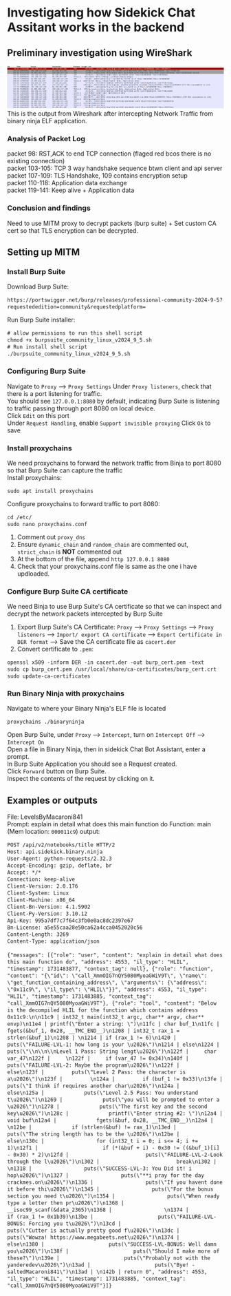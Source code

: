 # Investigating how Sidekick Chat Assitant works in the backend  
## Preliminary investigation using WireShark

![alt text for screen readers](wireshark-ss.png "Wireshark output from intercepting Binary Ninja Traffic")
This is the output from Wireshark after intercepting Network Traffic from binary ninja ELF application.    

### Analysis of Packet Log    
packet 98: RST,ACK to end TCP connection (flaged red bcos there is no existing connection)  
packet 103-105: TCP 3 way handshake sequence btwn client and api server  
packet 107-109: TLS Handshake, 109 contains encryption setup  
packet 110-118: Application data exchange  
packet 119-141: Keep alive + Application data  

### Conclusion and findings  
Need to use MITM proxy to decrypt packets (burp suite) + Set custom CA cert so that TLS encryption can be decrypted.  

## Setting up MITM
### Install Burp Suite
Download Burp Suite:
``` 
https://portswigger.net/burp/releases/professional-community-2024-9-5?requestededition=community&requestedplatform=
```
Run Burp Suite installer:
```
# allow permissions to run this shell script  
chmod +x burpsuite_community_linux_v2024_9_5.sh  
# Run install shell script  
./burpsuite_community_linux_v2024_9_5.sh
```
### Configuring Burp Suite  
Navigate to `Proxy` --> `Proxy Settings`
Under `Proxy listeners`, check that there is a port listening for traffic.  
You should see `127.0.0.1:8080` by default, indicating Burp Suite is listening to traffic passing through port 8080 on local device.  
Click `Edit` on this port  
Under `Request Handling`, enable `Support invisible proxying`
Click `Ok` to save
### Install proxychains
We need proxychains to forward the network traffic from Binja to port 8080 so that Burp Suite can capture the traffic  
Install proxychains:  
```
sudo apt install proxychains
```
Configure proxychains to forward traffic to port 8080:
```
cd /etc/  
sudo nano proxychains.conf
```
1. Comment out `proxy_dns`
2. Ensure `dynamic_chain` and `random_chain` are commented out, `strict_chain` is **NOT** commented out
3. At the bottom of the file, append `http 127.0.0.1 8080`  
4. Check that your proxychains.conf file is same as the one i have updloaded.  
### Configure Burp Suite CA certificate
We need Binja to use Burp Suite's CA certificate so that we can inspect and decrypt the network packets intercepted by Burp Suite
1. Export Burp Suite's CA Certificate: `Proxy` --> `Proxy Settings` --> `Proxy listeners` --> `Import/ export CA certificate` --> `Export Certificate in DER format` --> Save the CA certificate file as `cacert.der`  
2. Convert certificate to `.pem`: 
```
openssl x509 -inform DER -in cacert.der -out burp_cert.pem -text
sudo cp burp_cert.pem /usr/local/share/ca-certificates/burp_cert.crt
sudo update-ca-certificates
```
### Run Binary Ninja with proxychains
Navigate to where your Binary Ninja's ELF file is located
```
proxychains ./binaryninja
```
Open Burp Suite, under `Proxy` --> `Intercept`, turn on `Intercept Off` --> `Intercept On`  
Open a file in Binary Ninja, then in sidekick Chat Bot Assistant, enter a prompt.  
In Burp Suite Application you should see a Request created.  
Click `Forward` button on Burp Suite.  
Inspect the contents of the request by clicking on it.


## Examples or outputs
File: LevelsByMacaroni841  
Prompt: explain in detail what does this main function do
Function: main (Mem location: `000011c9`)
output:
```
POST /api/v2/notebooks/title HTTP/2
Host: api.sidekick.binary.ninja
User-Agent: python-requests/2.32.3
Accept-Encoding: gzip, deflate, br
Accept: */*
Connection: keep-alive
Client-Version: 2.0.176
Client-System: Linux
Client-Machine: x86_64
Client-Bn-Version: 4.1.5902
Client-Py-Version: 3.10.12
Api-Key: 995a7df7c7f64c3fb0e0ac8dc2397e67
Bn-License: a5e55caa28e50ca62a4cca0452020c56
Content-Length: 3269
Content-Type: application/json

{"messages": [{"role": "user", "content": "explain in detail what does this main function do", "address": 4553, "il_type": "HLIL", "timestamp": 1731483877, "context_tag": null}, {"role": "function", "content": "{\"id\": \"call_XmmOIG7nQY5080MyoaGWiV9T\", \"name\": \"get_function_containing_address\", \"arguments\": {\"address\": \"0x11c9\", \"il_type\": \"HLIL\"}}", "address": 4553, "il_type": "HLIL", "timestamp": 1731483885, "context_tag": "call_XmmOIG7nQY5080MyoaGWiV9T"}, {"role": "tool", "content": "Below is the decompiled HLIL for the function which contains address 0x11c9:\n\n11c9 | int32_t main(int32_t argc, char** argv, char** envp)\n11e4 | printf(\"Enter a string: \")\n11fc | char buf_1\n11fc | fgets(&buf_1, 0x28, __TMC_END__)\n1208 | int32_t rax_1 = strlen(&buf_1)\n1208 | \n1214 | if (rax_1 != 6)\n1420 |     puts(\"FAILURE-LVL-1: how long is your \u2026\")\n1214 | else\n1224 |     puts(\"\\n\\n\\nLevel 1 Pass: String lengt\u2026\")\n122f |     char var_47\n122f |     \n122f |     if (var_47 != 0x34)\n140f |         puts(\"FAILURE-LVL-2: Maybe the program\u2026\")\n122f |     else\n123f |         puts(\"Level 2 Pass: the character is a\u2026\")\n123f |         \n124a |         if (buf_1 != 0x33)\n13fe |             puts(\"I think if requires another char\u2026\")\n124a |         else\n125a |             puts(\"Level 2.5 Pass: You understand t\u2026\")\n1269 |             puts(\"you will be prompted to enter a \u2026\")\n1278 |             puts(\"The first key and the second key\u2026\")\n128c |             printf(\"Enter string #2: \")\n12a4 |             void buf\n12a4 |             fgets(&buf, 0x28, __TMC_END__)\n12a4 |             \n12be |             if (strlen(&buf) != rax_1)\n13ed |                 puts(\"The string length has to be the \u2026\")\n12be |             else\n130c |                 for (int32_t i = 0; i s<= 4; i += 1)\n12f1 |                     if (*(&buf + i) - 0x30 != ((&buf_1)[i] - 0x30) * 2)\n12fd |                         puts(\"FAILURE-LVL-2-Look through the l\u2026\")\n1302 |                         break\n1302 |                 \n1318 |                 puts(\"SUCCESS-LVL-3: You Did it! i hop\u2026\")\n1327 |                 puts(\"**i pray for the day crackmes.on\u2026\")\n1336 |                 puts(\"If you havent done it before thi\u2026\")\n1345 |                 puts(\"For the bonus section you need t\u2026\")\n1354 |                 puts(\"When ready type a letter then pr\u2026\")\n1368 |                 __isoc99_scanf(&data_2365)\n1368 |                 \n1374 |                 if (rax_1 != 0x1b39)\n13be |                     puts(\"FAILURE-LVL-BONUS: Forcing you t\u2026\")\n13cd |                     puts(\"Cutter is actually pretty good f\u2026\")\n13dc |                     puts(\"Wowza! https://www.megabeets.net\u2026\")\n1374 |                 else\n1380 |                     puts(\"SUCCESS-LVL-BONUS: Well damn you\u2026\")\n138f |                     puts(\"Should I make more of these?\")\n139e |                     puts(\"Probably not with the yanderedev\u2026\")\n13ad |                     puts(\"Bye! - saltedMacaroni841\")\n13ad | \n142b | return 0", "address": 4553, "il_type": "HLIL", "timestamp": 1731483885, "context_tag": "call_XmmOIG7nQY5080MyoaGWiV9T"}]}
```


